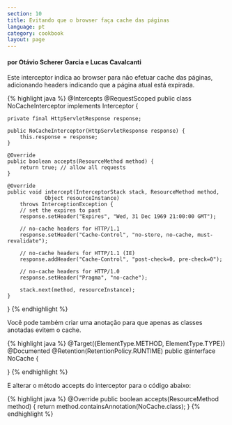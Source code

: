 ```yaml
---
section: 10
title: Evitando que o browser faça cache das páginas
language: pt
category: cookbook
layout: page
---
```


<h4>por Otávio Scherer Garcia e Lucas Cavalcanti</h4>

Este interceptor indica ao browser para não efetuar cache das páginas, adicionando headers indicando que a página atual está expirada.

{% highlight java %}
@Intercepts
@RequestScoped
public class NoCacheInterceptor
    implements Interceptor {

    private final HttpServletResponse response;

    public NoCacheInterceptor(HttpServletResponse response) {
        this.response = response;
    }

    @Override
    public boolean accepts(ResourceMethod method) {
        return true; // allow all requests
    }

    @Override
    public void intercept(InterceptorStack stack, ResourceMethod method, 
                Object resourceInstance)
        throws InterceptionException {
        // set the expires to past
        response.setHeader("Expires", "Wed, 31 Dec 1969 21:00:00 GMT");

        // no-cache headers for HTTP/1.1
        response.setHeader("Cache-Control", "no-store, no-cache, must-revalidate");

        // no-cache headers for HTTP/1.1 (IE)
        response.addHeader("Cache-Control", "post-check=0, pre-check=0");

        // no-cache headers for HTTP/1.0
        response.setHeader("Pragma", "no-cache");

        stack.next(method, resourceInstance);
    }
}
{% endhighlight %}

Você pode também criar uma anotação para que apenas as classes anotadas evitem o cache.

{% highlight java %}
@Target({ElementType.METHOD, ElementType.TYPE})
@Documented
@Retention(RetentionPolicy.RUNTIME)
public @interface NoCache {

}
{% endhighlight %}

E alterar o método accepts do interceptor para o código abaixo:

{% highlight java %}
@Override
public boolean accepts(ResourceMethod method) {
    return method.containsAnnotation(NoCache.class);
}
{% endhighlight %}
